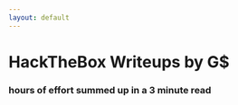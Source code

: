 ```yaml
---
layout: default
---
```


# HackTheBox Writeups by G$

### hours of effort summed up in a 3 minute read

